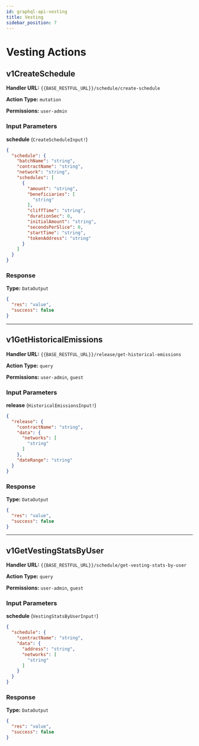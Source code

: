 ```yaml
---
id: graphql-api-vesting
title: Vesting
sidebar_position: 7
---
```


# Vesting Actions

## v1CreateSchedule

**Handler URL:** `{{BASE_RESTFUL_URL}}/schedule/create-schedule`

**Action Type:** `mutation`

**Permissions:** `user-admin`

### Input Parameters

**schedule** (`CreateScheduleInput!`)

```json
{
  "schedule": {
    "batchName": "string",
    "contractName": "string",
    "network": "string",
    "schedules": [
      {
        "amount": "string",
        "beneficiaries": [
          "string"
        ],
        "cliffTime": "string",
        "durationSec": 0,
        "initialAmount": "string",
        "secondsPerSlice": 0,
        "startTime": "string",
        "tokenAddress": "string"
      }
    ]
  }
}
```

### Response

**Type:** `DataOutput`

```json
{
  "res": "value",
  "success": false
}
```

---

## v1GetHistoricalEmissions

**Handler URL:** `{{BASE_RESTFUL_URL}}/release/get-historical-emissions`

**Action Type:** `query`

**Permissions:** `user-admin`, `guest`

### Input Parameters

**release** (`HistoricalEmissionsInput!`)

```json
{
  "release": {
    "contractName": "string",
    "data": {
      "networks": [
        "string"
      ]
    },
    "dateRange": "string"
  }
}
```

### Response

**Type:** `DataOutput`

```json
{
  "res": "value",
  "success": false
}
```

---

## v1GetVestingStatsByUser

**Handler URL:** `{{BASE_RESTFUL_URL}}/schedule/get-vesting-stats-by-user`

**Action Type:** `query`

**Permissions:** `user-admin`, `guest`

### Input Parameters

**schedule** (`VestingStatsByUserInput!`)

```json
{
  "schedule": {
    "contractName": "string",
    "data": {
      "address": "string",
      "networks": [
        "string"
      ]
    }
  }
}
```

### Response

**Type:** `DataOutput`

```json
{
  "res": "value",
  "success": false
}
```
